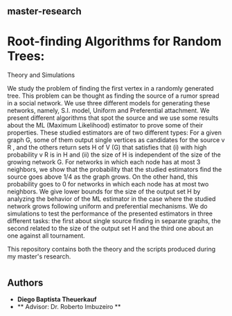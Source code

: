 ## master-research

# Root-finding Algorithms for Random Trees:
Theory and Simulations

We study the problem of finding the first vertex in a randomly generated tree. This problem
can be thought as finding the source of a rumor spread in a social network. We use
three different models for generating these networks, namely, S.I. model, Uniform and
Preferential attachment. We present different algorithms that spot the source and we
use some results about the ML (Maximum Likelihood) estimator to prove some of their
properties. These studied estimators are of two different types: For a given graph G, some
of them output single vertices as candidates for the source v R , and the others return sets
H of V (G) that satisfies that (i) with high probability v R is in H and (ii) the size of H is
independent of the size of the growing network G. For networks in which each node has
at most 3 neighbors, we show that the probability that the studied estimators find the
source goes above 1/4 as the graph grows. On the other hand, this probability goes to
0 for networks in which each node has at most two neighbors. We give lower bounds for
the size of the output set H by analyzing the behavior of the ML estimator in the case
where the studied network grows following uniform and preferential mechanisms. We do
simulations to test the performance of the presented estimators in three different tasks:
the first about single source finding in separate graphs, the second related to the size of
the output set H and the third one about an one against all tournament.

This repository contains both the theory and the scripts produced during my master's research. 

#
## Authors

* **Diego Baptista Theuerkauf** 
* ** Advisor: Dr. Roberto Imbuzeiro **
